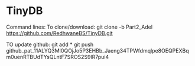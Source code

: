 # TinyDB

Command lines:
To clone/download:
	git clone -b Part2_Adel https://github.com/RedhwaneBS/TinyDB.git
	
	
TO update github:
	git add *
	git push
	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


